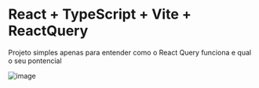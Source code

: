 # React + TypeScript + Vite + ReactQuery

Projeto simples apenas para entender como o React Query funciona e qual o seu pontencial

![image](https://github.com/Rodrigueira97/ReactQuery/assets/93230930/cb77a215-9b1a-4fae-8f3c-55be34c1fb55)

